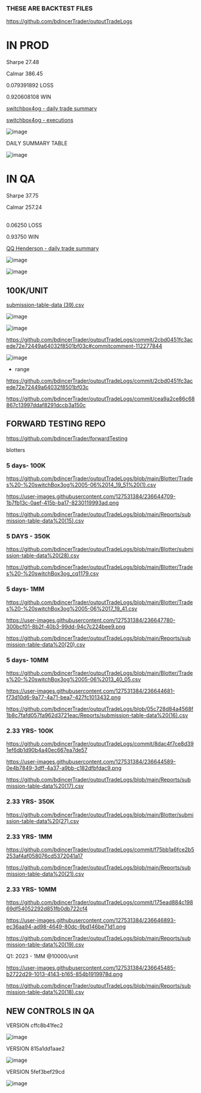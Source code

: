 ### THESE ARE BACKTEST FILES
https://github.com/bdincerTrader/outputTradeLogs

# IN PROD
  Sharpe 	 27.48</p>
  Calmar 	386.45</p>
  0.079391892	LOSS</p>
  0.920608108	WIN</p>


[switchbox4og - daily trade summary](https://github.com/bdincerTrader/outputTradeLogs/files/11472007/submission-table-data.45.csv)

[switchbox4og - executions](https://github.com/bdincerTrader/outputTradeLogs/files/11472029/Trades.-.OG_PROD_BACKTEST.zip)

![image](https://github.com/bdincerTrader/outputTradeLogs/assets/127531384/2f6fb705-c560-4339-9987-bd72200cf169)

DAILY SUMMARY TABLE

![image](https://github.com/bdincerTrader/outputTradeLogs/assets/127531384/d663339d-b650-4e3e-b5ba-abc6879c370b)



# IN QA
  Sharpe  	 37.75</p>
  Calmar 	257.24</p>	
  0.06250	LOSS</p>
  0.93750	WIN</p>

[QQ Henderson - daily trade summary](https://github.com/bdincerTrader/outputTradeLogs/files/11472025/submission-table-data.46.csv)


![image](https://github.com/bdincerTrader/outputTradeLogs/assets/127531384/5c92b037-5ba5-4c37-9494-62812555bce2)

![image](https://github.com/bdincerTrader/outputTradeLogs/assets/127531384/4e1a0a1e-a18c-4537-aa12-f70fcd4354d3)

## 100K/UNIT
[submission-table-data (39).csv](https://github.com/bdincerTrader/outputTradeLogs/files/11441695/submission-table-data.39.csv)

![image](https://github.com/bdincerTrader/outputTradeLogs/assets/127531384/4fd2094f-3925-489f-a023-8c9a5567183f)

![image](https://github.com/bdincerTrader/outputTradeLogs/assets/127531384/1fcf4a4c-8555-4dd9-8b1d-ca4ade137589)




https://github.com/bdincerTrader/outputTradeLogs/commit/2cbd0451fc3acede72e72449a64032f8501bf03c#commitcomment-112277844

![image](https://user-images.githubusercontent.com/127531384/236715900-f58fd083-d1c3-4a6d-9e53-e549daada762.png)

- range


https://github.com/bdincerTrader/outputTradeLogs/commit/2cbd0451fc3acede72e72449a64032f8501bf03c


https://github.com/bdincerTrader/outputTradeLogs/commit/cea9a2ce86c68867c13997ddaf8291dccb3a150c

## FORWARD TESTING REPO
https://github.com/bdincerTrader/forwardTesting



blotters	

### 5 days- 100K	
https://github.com/bdincerTrader/outputTradeLogs/blob/main/Blotter/Trades%20-%20switchBox3og%2005-06%2014_19_51%20(1).csv

https://user-images.githubusercontent.com/127531384/236644709-1b7fb13c-0aef-415b-ba17-8230119993ad.png	

https://github.com/bdincerTrader/outputTradeLogs/blob/main/Reports/submission-table-data%20(15).csv

### 5 DAYS - 350K
https://github.com/bdincerTrader/outputTradeLogs/blob/main/Blotter/submission-table-data%20(28).csv

https://github.com/bdincerTrader/outputTradeLogs/blob/main/Blotter/Trades%20-%20switchBox3og_cq1179.csv

### 5 days- 1MM
https://github.com/bdincerTrader/outputTradeLogs/blob/main/Blotter/Trades%20-%20switchBox3og%2005-06%2017_19_41.csv	

https://user-images.githubusercontent.com/127531384/236647780-300bcf01-8b2f-40b3-99dd-94c7c224bee9.png	

https://github.com/bdincerTrader/outputTradeLogs/blob/main/Reports/submission-table-data%20(20).csv


### 5 days- 10MM
https://github.com/bdincerTrader/outputTradeLogs/blob/main/Blotter/Trades%20-%20switchBox3og%2005-06%2013_40_05.csv	

https://user-images.githubusercontent.com/127531384/236644681-f73d10d6-9a77-4a71-bea7-427fc1013432.png	

https://github.com/bdincerTrader/outputTradeLogs/blob/05c728d84a4568f1b8c7fafd057fa962d3721eac/Reports/submission-table-data%20(16).csv

		
### 2.33 YRS- 100K		
https://github.com/bdincerTrader/outputTradeLogs/commit/8dac4f7ce8d391ef6db1d90b4a40ec667ea7de57	

https://user-images.githubusercontent.com/127531384/236644589-0e4b7849-3dff-4a37-a9bb-c182dfbfdac9.png	

https://github.com/bdincerTrader/outputTradeLogs/blob/main/Reports/submission-table-data%20(17).csv


### 2.33 YRS- 350K
https://github.com/bdincerTrader/outputTradeLogs/blob/main/Blotter/submission-table-data%20(27).csv


### 2.33 YRS- 1MM	
https://github.com/bdincerTrader/outputTradeLogs/commit/f75bb1a6fce2b5253af4af058076cd5372041a17		

https://github.com/bdincerTrader/outputTradeLogs/blob/main/Reports/submission-table-data%20(21).csv

### 2.33 YRS- 10MM
https://github.com/bdincerTrader/outputTradeLogs/commit/175ead884c19869df54052292d851fb0db722cf4	

https://user-images.githubusercontent.com/127531384/236646893-ec36aa94-ad98-4649-80dc-9bd146be71d1.png	

https://github.com/bdincerTrader/outputTradeLogs/blob/main/Reports/submission-table-data%20(19).csv
		
		
Q1: 2023 - 1MM @10000/unit

https://user-images.githubusercontent.com/127531384/236645485-b2722d29-1013-4143-b165-854b1919978d.png

https://github.com/bdincerTrader/outputTradeLogs/blob/main/Reports/submission-table-data%20(18).csv


## NEW CONTROLS IN QA

VERSION cffc8b41fec2

![image](https://github.com/bdincerTrader/outputTradeLogs/assets/127531384/cffc8b41-fec2-42b4-9e64-6ae4f8d627de)

VERSION 815a1dd1aae2
   
![image](https://github.com/bdincerTrader/outputTradeLogs/assets/127531384/815a1dd1-aae2-4206-94e1-5bdb2733da80)

VERSION 5fef3bef29cd

![image](https://github.com/bdincerTrader/outputTradeLogs/assets/127531384/5fef3bef-29cd-4f25-ba7a-24d2cc772a89)



